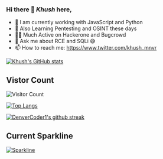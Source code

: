 ### Hi there 👋 ***Khush*** here,

- 🔭  I am currently working with JavaScript and Python
- 🌱  Also Learning Pentesting and OSINT these days
- 🤜🏼  Much Active on Hackerone and Bugcrowd
- 💬  Ask me about RCE and SQLi 😅
- 📫  How to reach me: https://www.twitter.com/khush_mnvr 

[![Khush's GitHub stats](https://github-readme-stats.vercel.app/api?username=khushmanvar&count_private=true&show_icons=true&theme=gruvbox)](https://github.com/khushmanvar/github-readme-stats)

## Vistor Count
![Visitor Count](https://profile-counter.glitch.me/khushmanvar/count.svg)

[![Top Langs](https://github-readme-stats.vercel.app/api/top-langs/?username=khushmanvar&layout=compact)](https://github.com/khushmanvar/github-readme-stats)

[![DenverCoder1's github streak](https://github-readme-streak-stats.herokuapp.com/?user=khushmanvar&theme=blue-green)](https://github.com/DenverCoder1/github-readme-streak-stats)

## Current Sparkline

[![Sparkline](https://stars.medv.io/Naereen/badges.svg)](https://stars.medv.io/Naereen/badges)
